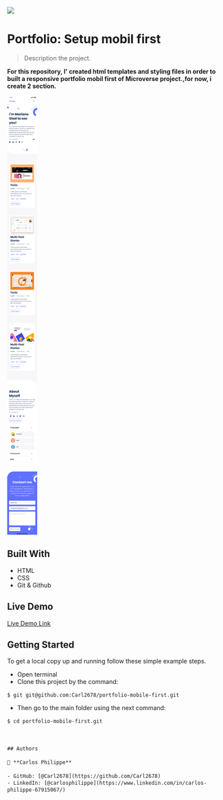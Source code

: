 ![](https://img.shields.io/badge/Microverse-blueviolet)

# Portfolio: Setup mobil first

> Description the project.

**For this repository, I' created html templates and styling files in order to built a responsive portfolio mobil first of Microverse project.,for now, i create 2 section.**

![alt text](https://github.com/Carl2678/setup-mobile-first-part-2/blob/main/images/Template%201-Mobile-Main.png)

## Built With

- HTML
- CSS
- Git & Github

## Live Demo

[Live Demo Link](https://github.com/Carl2678/portfolio-mobile-first)


## Getting Started


To get a local copy up and running follow these simple example steps.
- Open terminal
- Clone this project by the command:

```
$ git git@github.com:Carl2678/portfolio-mobile-first.git
```

- Then go to the main folder using the next command:

```
$ cd portfolio-mobile-first.git



## Authors

👤 **Carlos Philippe**

- GitHub: [@Carl2678](https://github.com/Carl2678)
- LinkedIn: [@carlosphilippe](https://www.linkedin.com/in/carlos-philippe-67915067/)
